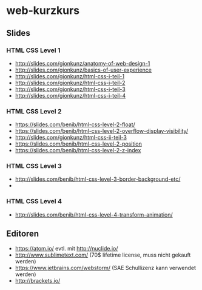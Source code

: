 # web-kurzkurs

## Slides

### HTML CSS Level 1
  * http://slides.com/gionkunz/anatomy-of-web-design-1
  * http://slides.com/gionkunz/basics-of-user-experience
  * http://slides.com/gionkunz/html-css-i-teil-1
  * http://slides.com/gionkunz/html-css-i-teil-2
  * http://slides.com/gionkunz/html-css-i-teil-3
  * http://slides.com/gionkunz/html-css-i-teil-4

### HTML CSS Level 2
  * https://slides.com/benib/html-css-level-2-float/
  * https://slides.com/benib/html-css-level-2-overflow-display-visibility/
  * http://slides.com/gionkunz/html-css-ii-teil-3
  * https://slides.com/benib/html-css-level-2-position
  * https://slides.com/benib/html-css-level-2-z-index

### HTML CSS Level 3
  * http://slides.com/benib/html-css-level-3-border-background-etc/
  * 
  
### HTML CSS Level 4
  * http://slides.com/benib/html-css-level-4-transform-animation/

## Editoren
  * https://atom.io/ evtl. mit http://nuclide.io/
  * http://www.sublimetext.com/ (70$ lifetime license, muss nicht gekauft werden)
  * https://www.jetbrains.com/webstorm/ (SAE Schullizenz kann verwendet werden)
  * http://brackets.io/
